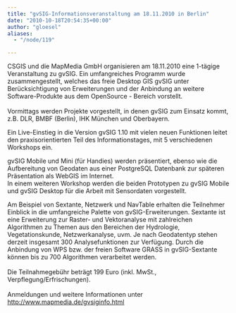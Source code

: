 ```yaml
---
title: "gvSIG-Informationsveranstaltung am 18.11.2010 in Berlin"
date: "2010-10-18T20:54:35+00:00"
author: "gloesel"
aliases:
  - "/node/119"

---
```


<p>CSGIS und die MapMedia GmbH organisieren am 18.11.2010 eine 1-tägige Veranstaltung zu gvSIG. Ein umfangreiches Programm wurde zusammengestellt, welches das freie Desktop GIS gvSIG unter Berücksichtigung von Erweiterungen und der Anbindung an weitere Software-Produkte aus dem OpenSource - Bereich vorstellt.<br />
	<br />
	Vormittags werden Projekte vorgestellt, in denen gvSIG zum Einsatz kommt, z.B. DLR, BMBF (Berlin), IHK München und Oberbayern.</p>
<p>Ein Live-Einstieg in die Version gvSIG 1.10 mit vielen neuen Funktionen leitet den praxisorientierten Teil des Informationstages, mit 5 verschiedenen Workshops ein.</p>
<p>gvSIG Mobile und Mini (für Handies) werden präsentiert, ebenso wie die Aufbereitung von Geodaten aus einer PostgreSQL Datenbank zur späteren Präsentation als WebGIS im Internet.<br />
	In einem weiteren Workshop werden die beiden Prototypen zu gvSIG Mobile und gvSIG Desktop für die Arbeit mit Sensordaten vorgestellt.</p>
<p>Am Beispiel von Sextante, Netzwerk und NavTable erhalten die Teilnehmer Einblick in die umfangreiche Palette von gvSIG-Erweiterungen. Sextante ist eine Erweiterung zur Raster- und Vektoranalyse mit zahlreichen Algorithmen zu Themen aus den Bereichen der Hydrologie, Vegetationskunde, Netzwerkanalyse, uvm. Je nach Geodatentyp stehen derzeit insgesamt 300 Analysefunktionen zur Verfügung. Durch die Anbindung von WPS bzw. der freien Software GRASS in gvSIG-Sextante können bis zu 700 Algorithmen verarbeitet werden.<br />
	<br />
	Die Teilnahmegebühr beträgt 199 Euro (inkl. MwSt., Verpflegung/Erfrischungen).<br />
	<br />
	Anmeldungen und weitere Informationen unter <a href="http://www.mapmedia.de/gvsiginfo.html" rel="nofollow" target="_blank">http://www.mapmedia.de/gvsiginfo.html</a></p>
